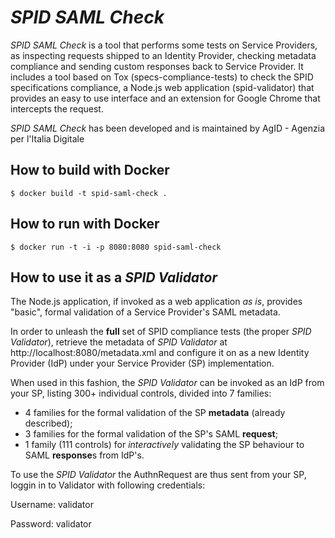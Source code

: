# *SPID SAML Check*

*SPID SAML Check* is a tool that performs some tests on Service Providers, as inspecting requests shipped to an Identity Provider, checking metadata compliance and sending custom responses back to Service Provider. It includes a tool based on Tox (specs-compliance-tests) to check the SPID specifications compliance, a Node.js web application (spid-validator) that provides an easy to use interface and an extension for Google Chrome that intercepts the request.

*SPID SAML Check* has been developed and is maintained by AgID - Agenzia per l'Italia Digitale

## How to build with Docker

```
$ docker build -t spid-saml-check .
```

## How to run with Docker

```
$ docker run -t -i -p 8080:8080 spid-saml-check
```

## How to use it as a *SPID Validator*

The Node.js application, if invoked as a web application *as is*, provides "basic", formal validation of a Service Provider's SAML metadata.

In order to unleash the **full** set of SPID compliance tests (the proper *SPID Validator*), retrieve the metadata of *SPID Validator* at http://localhost:8080/metadata.xml and configure it on as a new Identity Provider (IdP) under your Service Provider (SP) implementation.

When used in this fashion, the *SPID Validator* can be invoked as an IdP from your SP, listing 300+ individual controls, divided into 7 families:
 * 4 families for the formal validation of the SP **metadata** (already described);
 * 3 families for the formal validation of the SP's SAML **request**;
 * 1 family (111 controls) for *interactively* validating the SP behaviour to SAML **response**s from IdP's.

To use the *SPID Validator* the AuthnRequest are thus sent from your SP, loggin in to Validator with following credentials:

   Username: validator

   Password: validator

